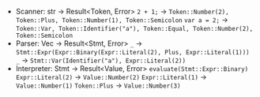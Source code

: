 - Scanner: str -> Result<Token, Error>
  `2 + 1;` -> `Token::Number(2), Token::Plus, Token::Number(1), Token::Semicolon`
  `var a = 2;` -> `Token::Var, Token::Identifier("a"), Token::Equal, Token::Number(2), Token::Semicolon`
- Parser: Vec<Token> -> Result<Stmt, Error>
  `_` -> `Stmt::Expr(Expr::Binary(Expr::Literal(2), Plus, Expr::Literal(1)))`
  `_` -> `Stmt::Var(Identifier("a"), Expr::Literal(2))`
- Interpreter: Stmt -> Result<Value, Error>
  `evaluate(Stmt::Expr::Binary)`
  `Expr::Literal(2)` -> `Value::Number(2)`
  `Expr::Literal(1)` -> `Value::Number(1)`
  `Token::Plus` -> `Value::Number(3)`